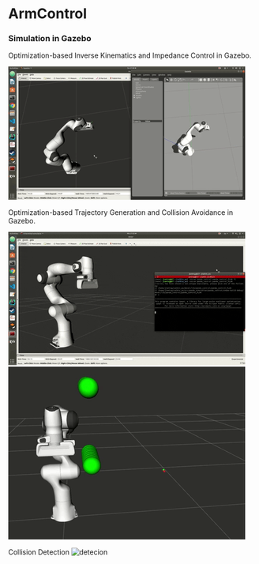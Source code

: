 # ArmControl

 ### Simulation in Gazebo
Optimization-based Inverse Kinematics and Impedance Control in Gazebo.  

![detecion](gif/ik.gif)  

Optimization-based Trajectory Generation and Collision Avoidance in Gazebo.  

![detecion](gif/tg.gif)   ![detecion](gif/avoid.gif)  

Collision Detection 
![detecion](collision_detection.gif)  
